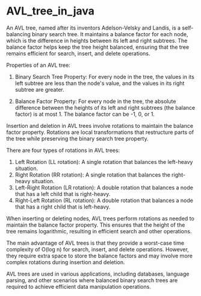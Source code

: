 # AVL_tree_in_java
An AVL tree, named after its inventors Adelson-Velsky and Landis, is a self-balancing binary search tree. It maintains a balance factor for each node, which is the difference in heights between its left and right subtrees. The balance factor helps keep the tree height balanced, ensuring that the tree remains efficient for search, insert, and delete operations.

Properties of an AVL tree:
1. Binary Search Tree Property: For every node in the tree, the values in its left subtree are less than the node's value, and the values in its right subtree are greater.

2. Balance Factor Property: For every node in the tree, the absolute difference between the heights of its left and right subtrees (the balance factor) is at most 1. The balance factor can be -1, 0, or 1.

Insertion and deletion in AVL trees involve rotations to maintain the balance factor property. Rotations are local transformations that restructure parts of the tree while preserving the binary search tree property.

There are four types of rotations in AVL trees:
1. Left Rotation (LL rotation): A single rotation that balances the left-heavy situation.
2. Right Rotation (RR rotation): A single rotation that balances the right-heavy situation.
3. Left-Right Rotation (LR rotation): A double rotation that balances a node that has a left child that is right-heavy.
4. Right-Left Rotation (RL rotation): A double rotation that balances a node that has a right child that is left-heavy.

When inserting or deleting nodes, AVL trees perform rotations as needed to maintain the balance factor property. This ensures that the height of the tree remains logarithmic, resulting in efficient search and other operations.

The main advantage of AVL trees is that they provide a worst-case time complexity of O(log n) for search, insert, and delete operations. However, they require extra space to store the balance factors and may involve more complex rotations during insertion and deletion.

AVL trees are used in various applications, including databases, language parsing, and other scenarios where balanced binary search trees are required to achieve efficient data manipulation operations.
